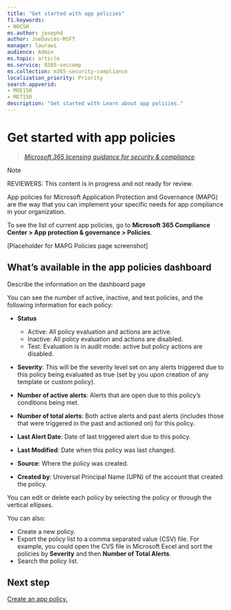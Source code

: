 ```yaml
---
title: "Get started with app policies"
f1.keywords:
- NOCSH
ms.author: josephd
author: JoeDavies-MSFT
manager: laurawi
audience: Admin
ms.topic: article
ms.service: O365-seccomp
ms.collection: m365-security-compliance
localization_priority: Priority
search.appverid: 
- MOE150
- MET150
description: "Get started with Learn about app policies."
---
```


# Get started with app policies

>*[Microsoft 365 licensing guidance for security & compliance](https://aka.ms/ComplianceSD).*

>[!Note]
>REVIEWERS: This content is in progress and not ready for review.
>

App policies for Microsoft Application Protection and Governance (MAPG) are the way that you can implement your specific needs for app compliance in your organization.

To see the list of current app policies, go to **Microsoft 365 Compliance Center > App protection & governance > Policies**.

\[Placeholder for MAPG Policies page screenshot]

## What’s available in the app policies dashboard

Describe the information on the dashboard page

You can see the number of active, inactive, and test policies, and the following information for each policy:

- **Status**

  -	Active:  All policy evaluation and actions are active. 
  - Inactive: All policy evaluation and actions are disabled. 
  - Test: Evaluation is in audit mode: active but policy actions are disabled.

- **Severity**: This will be the severity level set on any alerts triggered due to this policy being evaluated as true (set by you upon creation of any template or custom policy).
- **Number of active alerts**: Alerts that are open due to this policy’s conditions being met.
- **Number of total alerts**: Both active alerts and past alerts (includes those that were triggered in the past and actioned on) for this policy.
- **Last Alert Date**: Date of last triggered alert due to this policy.
- **Last Modified**: Date when this policy was last changed.
- **Source**: Where the policy was created.
- **Created by**: Universal Principal Name (UPN) of the account that created the policy.

You can edit or delete each policy by selecting the policy or through the vertical ellipses.

You can also:

- Create a new policy.
- Export the policy list to a comma separated value (CSV) file. For example, you could open the CVS file in Microsoft Excel and sort the policies by **Severity** and then **Number of Total Alerts**.
- Search the policy list.

## Next step

[Create an app policy.](mapg-app-policies-create.md)
